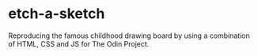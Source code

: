 # etch-a-sketch
Reproducing the famous childhood drawing board by using a combination of HTML, CSS and JS for The Odin Project.
